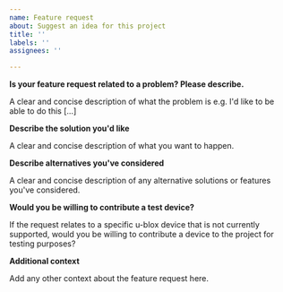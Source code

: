 ```yaml
---
name: Feature request
about: Suggest an idea for this project
title: ''
labels: ''
assignees: ''

---
```


**Is your feature request related to a problem? Please describe.**

A clear and concise description of what the problem is e.g. I'd like to be able to do this [...]

**Describe the solution you'd like**

A clear and concise description of what you want to happen.

**Describe alternatives you've considered**

A clear and concise description of any alternative solutions or features you've considered.

**Would you be willing to contribute a test device?**

If the request relates to a specific u-blox device that is not currently supported, would you be 
willing to contribute a device to the project for testing purposes?

**Additional context**

Add any other context about the feature request here.
